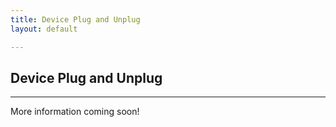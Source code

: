 ```yaml
---
title: Device Plug and Unplug
layout: default

---
```


## Device Plug and Unplug
---

More information coming soon!
